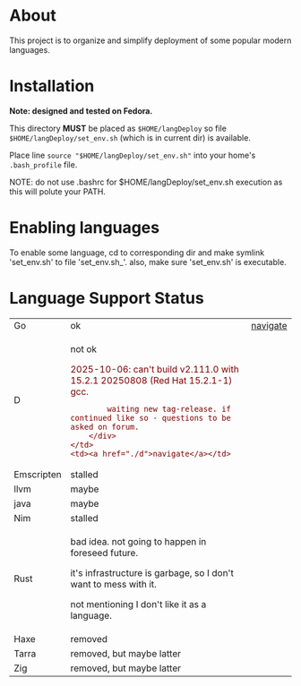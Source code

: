 # About

This project is to organize and simplify deployment of some popular
modern languages.

# Installation

**Note: designed and tested on Fedora.**

This directory **MUST** be placed as `$HOME/langDeploy` so file
`$HOME/langDeploy/set_env.sh` (which is in current dir) is available.

Place line `source "$HOME/langDeploy/set_env.sh"` into your home's
`.bash_profile` file.

NOTE: do not use .bashrc for $HOME/langDeploy/set_env.sh execution as
this will polute your PATH.

# Enabling languages

To enable some language, cd to corresponding dir and make symlink
'set_env.sh' to file 'set_env.sh_'. also, make sure 'set_env.sh' is
executable.

# Language Support Status

<table>
<tr>
    <td>Go</td><td>ok</td><td><a href="./go">navigate</a></td>
</tr>
<tr>
    <td>D</td>
    <td>
        <p>not ok</p>
        <div style="color: maroon;">
            2025-10-06: can't build v2.111.0 with 15.2.1 20250808 (Red Hat 15.2.1-1) gcc.

            waiting new tag-release. if continued like so - questions to be asked on forum.
        </div>
    </td>
    <td><a href="./d">navigate</a></td>
</tr>
<tr>
    <td>Emscripten</td><td>stalled</td><td></td>
</tr>

<tr>
    <td>llvm</td><td>maybe</td><td></td>
</tr>
<tr>
    <td>java</td><td>maybe</td><td></td>
</tr>

<tr>
    <td>Nim</td><td>stalled</td><td></td>
</tr>
<tr>
    <td>Rust</td>
    <td>
        <p>bad idea. not going to happen in foreseed future.</p>
        <p>it's infrastructure is garbage, so I don't want to mess with it.</p>
        <p>not mentioning I don't like it as a language.</p>
    </td>
    <td></td>
</tr>

<tr>
    <td>Haxe</td><td>removed</td><td></td>
</tr>
<tr>
    <td>Tarra</td><td>removed, but maybe latter</td><td></td>
</tr>
<tr>
    <td>Zig</td><td>removed, but maybe latter</td><td></td>
</tr>
</table>
